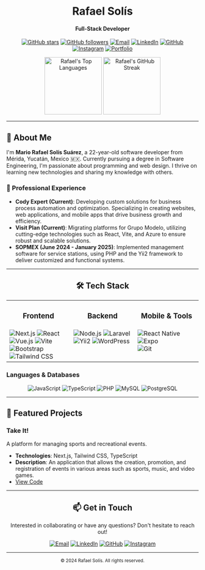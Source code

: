 <div align="center">
  <h1>Rafael Solís</h1>
  <h4>Full-Stack Developer</h4>
  
  [![GitHub stars](https://img.shields.io/github/stars/Rafaelx-ss?style=for-the-badge)](https://github.com/Rafaelx-ss)
  [![GitHub followers](https://img.shields.io/github/followers/Rafaelx-ss?style=for-the-badge&logo=github)](https://github.com/Rafaelx-ss)
  [![Email](https://img.shields.io/badge/Email-D14836?style=for-the-badge&logo=gmail&logoColor=white)](mailto:rafael.solis@example.com)
  [![LinkedIn](https://img.shields.io/badge/LinkedIn-0077B5?style=for-the-badge&logo=linkedin&logoColor=white)](https://www.linkedin.com/in/rafaelxs)
  [![GitHub](https://img.shields.io/badge/GitHub-181717?style=for-the-badge&logo=github&logoColor=white)](https://github.com/Rafaelx-ss)
  [![Instagram](https://img.shields.io/badge/Instagram-E4405F?style=for-the-badge&logo=instagram&logoColor=white)](https://www.instagram.com/rafaelx.ss/)
  [![Portfolio](https://img.shields.io/badge/Portfolio-121212?style=for-the-badge&logo=vercel&logoColor=white)](https://portafolio-rafaelx.vercel.app/)
  
  <!-- Stats -->
  <p>
    <img src="https://github-readme-stats.vercel.app/api/top-langs/?username=Rafaelx-ss&layout=compact&theme=radical" alt="Rafael's Top Languages" height="150" />
    <img src="https://github-readme-streak-stats.herokuapp.com/?user=Rafaelx-ss&theme=radical" alt="Rafael's GitHub Streak" height="150" />
  </p>
</div>


---

## 🚀 About Me

I'm **Mario Rafael Solís Suárez**, a 22-year-old software developer from Mérida, Yucatán, Mexico 🇲🇽. Currently pursuing a degree in Software Engineering, I'm passionate about programming and web design. I thrive on learning new technologies and sharing my knowledge with others.

### 💼 Professional Experience

- **Cody Expert (Current)**: Developing custom solutions for business process automation and optimization. Specializing in creating websites, web applications, and mobile apps that drive business growth and efficiency.
- **Visit Plan (Current)**: Migrating platforms for Grupo Modelo, utilizing cutting-edge technologies such as React, Vite, and Azure to ensure robust and scalable solutions.
- **SOPMEX (June 2024 - January 2025)**: Implemented management software for service stations, using PHP and the Yii2 framework to deliver customized and functional systems.

---

<div align="center">
  <h2>🛠️ Tech Stack</h2>
</div>

<table align="center">
  <tr>
    <td align="center" width="33%"><h3>Frontend</h3></td>
    <td align="center" width="33%"><h3>Backend</h3></td>
    <td align="center" width="33%"><h3>Mobile & Tools</h3></td>
  </tr>
  <tr valign="top">
    <td>
     <img src="https://img.shields.io/badge/Next.js-000000?style=for-the-badge&logo=next.js&logoColor=white" alt="Next.js"/>
     <img src="https://img.shields.io/badge/React-20232A?style=for-the-badge&logo=react&logoColor=61DAFB" alt="React"/><br>
     <img src="https://img.shields.io/badge/Vue.js-35495E?style=for-the-badge&logo=vue.js&logoColor=4FC08D" alt="Vue.js"/>
     <img src="https://img.shields.io/badge/Vite-646CFF?style=for-the-badge&logo=vite&logoColor=white" alt="Vite"/><br>
     <img src="https://img.shields.io/badge/Bootstrap-563D7C?style=for-the-badge&logo=bootstrap&logoColor=white" alt="Bootstrap"/>
     <img src="https://img.shields.io/badge/Tailwind_CSS-38B2AC?style=for-the-badge&logo=tailwind-css&logoColor=white" alt="Tailwind CSS"/>
    </td>
    <td>
      <img src="https://img.shields.io/badge/Node.js-43853D?style=for-the-badge&logo=node.js&logoColor=white" alt="Node.js"/>
      <img src="https://img.shields.io/badge/Laravel-FF2D20?style=for-the-badge&logo=laravel&logoColor=white" alt="Laravel"/><br>
      <img src="https://img.shields.io/badge/Yii2-00979D?style=for-the-badge&logo=php&logoColor=white" alt="Yii2"/>
      <img src="https://img.shields.io/badge/WordPress-21759B?style=for-the-badge&logo=wordpress&logoColor=white" alt="WordPress"/>
    </td>
    <td>
      <img src="https://img.shields.io/badge/React_Native-20232A?style=for-the-badge&logo=react&logoColor=61DAFB" alt="React Native"/>
      <img src="https://img.shields.io/badge/Expo-000020?style=for-the-badge&logo=expo&logoColor=white" alt="Expo"/><br>
      <img src="https://img.shields.io/badge/Git-F05032?style=for-the-badge&logo=git&logoColor=white" alt="Git"/>
    </td>
  </tr>
</table>

### Languages & Databases
<p align="center">
  <img src="https://img.shields.io/badge/JavaScript-F7DF1E?style=for-the-badge&logo=javascript&logoColor=black" alt="JavaScript"/>
  <img src="https://img.shields.io/badge/TypeScript-007ACC?style=for-the-badge&logo=typescript&logoColor=white" alt="TypeScript"/>
  <img src="https://img.shields.io/badge/PHP-777BB4?style=for-the-badge&logo=php&logoColor=white" alt="PHP"/>
  <img src="https://img.shields.io/badge/MySQL-00000F?style=for-the-badge&logo=mysql&logoColor=white" alt="MySQL"/>
  <img src="https://img.shields.io/badge/PostgreSQL-336791?style=for-the-badge&logo=postgresql&logoColor=white" alt="PostgreSQL"/>
</p>

---

## 📂 Featured Projects

### Take It!
A platform for managing sports and recreational events.

- **Technologies**: Next.js, Tailwind CSS, TypeScript
- **Description**: An application that allows the creation, promotion, and registration of events in various areas such as sports, music, and video games.
- [View Code](https://github.com/Rafaelx-ss/TakeIt)
---

<div align="center">
  <h2>📫 Get in Touch</h2>
  <p>Interested in collaborating or have any questions? Don't hesitate to reach out!</p>
  
  [![Email](https://img.shields.io/badge/Email-D14836?style=for-the-badge&logo=gmail&logoColor=white)](mailto:mxrafael.solis@gmail.com)
  [![LinkedIn](https://img.shields.io/badge/LinkedIn-0077B5?style=for-the-badge&logo=linkedin&logoColor=white)](https://www.linkedin.com/in/rafaelxs)
  [![GitHub](https://img.shields.io/badge/GitHub-181717?style=for-the-badge&logo=github&logoColor=white)](https://github.com/Rafaelx-ss)
  [![Instagram](https://img.shields.io/badge/Instagram-E4405F?style=for-the-badge&logo=instagram&logoColor=white)](https://www.instagram.com/rafaelx.ss/)
</div>

---

<div align="center">
  <sub>© 2024 Rafael Solís. All rights reserved.</sub>
</div>
